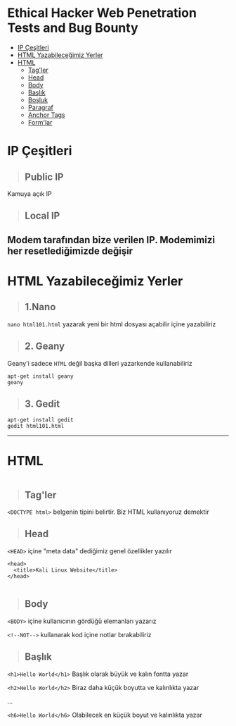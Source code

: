 # Ethical Hacker Web Penetration Tests and Bug Bounty
- [IP Çeşitleri](#IP-Çeşitleri)
- [HTML Yazabileceğimiz Yerler](#HTML-Yazabileceğimiz-yerler)
- [HTML](#HTML)
  - [Tag'ler](#Tag'ler)
  - [Head](#Head)
  - [Body](#Body)
  - [Başlık](#Başlık)
  - [Boşluk](#Boşluk)
  - [Paragraf](#Paragraf)
  - [Anchor Tags](#Anchor-Tags)
  - [Form'lar](#Form'lar)

# IP Çeşitleri
> ## Public IP 
Kamuya açık IP
> ## Local IP
Modem tarafından bize verilen IP. Modemimizi her resetlediğimizde değişir
---
# HTML Yazabileceğimiz Yerler
> ## 1.Nano
```nano html101.html``` yazarak yeni bir html dosyası açabilir içine yazabiliriz
> ## 2. Geany 
Geany'i sadece ```HTML``` değil başka dilleri yazarkende kullanabiliriz
```
apt-get install geany
geany
```
> ## 3. Gedit
```
apt-get install gedit
gedit html101.html
```
---
# HTML
![]()
> ## Tag'ler
```<DOCTYPE html>``` belgenin tipini belirtir. Biz HTML kullanıyoruz demektir
> ## Head
```<HEAD>``` içine "meta data" dediğimiz genel özellikler yazılır
```
<head>
  <title>Kali Linux Website</title>
</head>
```
![]()
> ## Body
```<BODY>``` içine kullanıcının gördüğü elemanları yazarız

```<!--NOT-->``` kullanarak kod içine notlar bırakabiliriz
> ## Başlık 
```<h1>Hello World</h1>``` Başlık olarak büyük ve kalın fontta yazar

```<h2>Hello World</h2>``` Biraz daha küçük boyutta ve kalınlıkta yazar

...

```<h6>Hello World</h6>``` Olabilecek en küçük boyut ve kalınlıkta yazar

